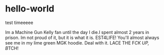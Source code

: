 # hello-world
test timeeeee

Im a Machine Gun Kelly fan until the day I die.I spent almost 2 years in prison. Im not proud of it, but it is what it is. EST4LIFE! You'll almost always see me in my lime green MGK hoodie. Deal with it. LACE THE F*CK UP, B*TCH!
